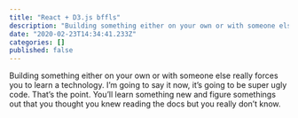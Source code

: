 ```yaml
---
title: "React + D3.js bffls"
description: "Building something either on your own or with someone else really forces you to learn a technology. I’m going to say it now, it’s going to…"
date: "2020-02-23T14:34:41.233Z"
categories: []
published: false
---
```


Building something either on your own or with someone else really forces you to learn a technology. I’m going to say it now, it’s going to be super ugly code. That’s the point. You’ll learn something new and figure somethings out that you thought you knew reading the docs but you really don’t know.
